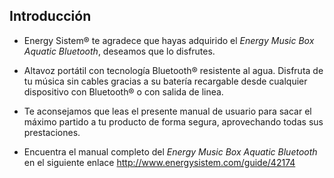 ## Introducción

* Energy Sistem® te agradece que hayas adquirido el *Energy Music Box Aquatic Bluetooth*, deseamos que lo disfrutes.

* Altavoz portátil con tecnología Bluetooth® resistente al agua. Disfruta de tu música sin cables gracias a su batería recargable desde cualquier dispositivo con Bluetooth® o con salida de linea.

* Te aconsejamos que leas el presente manual de usuario para sacar el máximo partido a tu producto de forma segura, aprovechando todas sus prestaciones.

* Encuentra el manual completo del *Energy Music Box Aquatic Bluetooth* en el siguiente enlace http://www.energysistem.com/guide/42174

